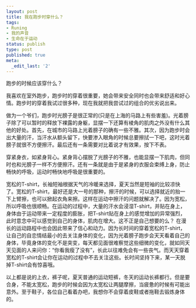 ```yaml
---
layout: post
title: 我在跑步时穿什么？
tags:
- Runing
- 我的声音
- 生命在于运动
status: publish
type: post
published: true
meta:
  _edit_last: '2'
---
```

跑步的时候应该穿什么？

我喜欢在室外跑步，跑步时的穿着很重要，她会带来安全同时也会带来舒适和好心情。跑步时的穿着我试过很多种，现在我就把我尝试过的组合的优劣说出来。

做为一个爷们，跑步时光膀子是很正常的(只是在上海的马路上有些害羞)。光着膀子除了可以暂时的释放下裸露的身躯，显摆一下还算有棱角的肌肉之外没有什么其他的好处。首先，在城市的马路上光着膀子的确有一些不雅。其次，因为跑步时会出大量的汗，当汗水从额头留下，快要渗入眼角的时候总要擦拭一下吧，这时光着膀子就很不方便擦汗。最后还有一条需要对比着说才有效果，按下不表。

穿紧身衣，如紧身背心。紧身背心摆脱了光膀子的不雅，也能显摆一下肌肉，但同时也和光膀子一样不方便擦汗。还有一条就是由于是紧身的衣服会束缚上身，防止畅快的呼吸，运动时畅快地呼吸是很重要的。

宽松的T-shirt，长袖短袖根据天气的冷暖来选择，夏天当然是短袖的比较凉快了。宽松的T-shirt，最好还是大一号的那种，擦汗的时候，可以选择就近的抬一下上臂擦，也可以掀起衣角来擦。这样在运动中擦汗的问题就解决了。因为宽松，所以呼吸也很顺畅。在运动的过程中，大量的汗水会浸湿T-shirt，并贴在身上，身体由于运动带来一定程度的膨胀，把T-shirt贴在身上的感觉增加的异常强烈，此时意念中可以感觉到自己的身体，肌肉在增大。这不正是自己想要的么？ 在漫长的运动路程中也会因此带来了信心和动力。因为长时间的穿着宽松的T-shirt，让自己的自恋情结最小的去关注身体的变化，因为光着膀子跑步会天天看着自己的身体，毕竟身体的变化不是突变，每天都见面很难察觉这些细微的变化，就如同天天见面的人来问你：“你看我瘦了没有”，长此以往难免会有一些丧气。而天天穿着宽松的T-shirt会让你在运动的过程中不去关注这些。长时间坚持下来，某一天脱掉T-shirt会有惊喜哦。

以上都是说的上衣，裤子呢，夏天普通的运动短裤，冬天的运动长裤都行。但是要合身，不能太宽松，跑步的时候会因为太宽松让两腿摩擦，当疲惫的时候有可能出意外。至于鞋子，各位自己看着办吧，我想你不会穿着皮鞋或者拖鞋去锻炼身体的。
